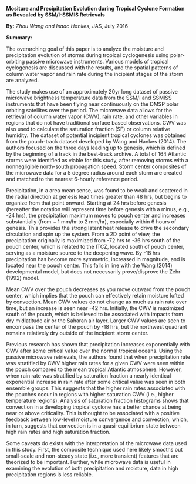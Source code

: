 **Mositure and Precipitation Evolution during Tropical Cyclone Formation as Revealed by SSM/I-SSMIS Retrievals**

**By:** *Zhou Wang and Isaac Hankes*, JAS, July 2016

**Summary:**

The overarching goal of this paper is to analyze the moisture and precipitation evolution of storms during tropical cyclogenesis using polar-orbiting passive microwave instruments. Various models of tropical cyclogenesis are discussed with the results, and the spatial patterns of column water vapor and rain rate during the incipient stages of the storm are analyzed.

The study makes use of an approximately 20yr long dataset of passive microwave brightness temperature data from the SSM/I and SSMISS instruments that have been flying near continuously on the DMSP polar orbiting satellites over the period. The microwave data allows for the retrieval of column water vapor (CWV), rain rate, and other variables in regions that do not have traditional surface based observations. CWV was also used to calculate the saturation fraction (SF) or column relative humidity. The dataset of potential incipient tropical cyclones was obtained from the pouch-track dataset developed by Wang and Hankes (2014). The authors focused on the three days leading up to genesis, which is defined by the beginning of a track in the best-track archive. A total of 164 Atlantic storms were identified as viable for this study, after removing storms with a nonnegligible north-south propagation speed. Storm center composites of the microwave data for a 5 degree radius around each storm are created and matched to the nearest 6-hourly reference period. 

Precipitation, in a area mean sense, was found to be weak and scattered in the radial direction at genesis lead times greater than 48 hrs, but begins to organize from that point onward. Starting at 24 hrs before genesis (hereafter the notation will represent time before genesis with a minus, e.g., -24 hrs), the precipitation maximum moves to pouch center and increases substantially (from ~ 1 mm/hr to 2 mm/hr), especially within 6 hours of genesis. This provides the strong latent heat release to drive the secondary circulation and spin up the system. From a 2D point of view, the precipitation originally is maximized from -72 hrs to -36 hrs south of the pouch center, which is related to the ITCZ, located south of pouch center, serving as a moisture source to the deepening wave. By -18 hrs precipitation has become more symmetric, increased in magnitude, and is located near the pouch center. This falls in line with the Wang (2014) developmental model, but does not necessarily prove/disprove the Zehr (1992) model. 

Mean CWV over the pouch decreases as you move outward from the pouch center, which implies that the pouch can effectively retain moisture lofted by convection. Mean CWV values do not change as much as rain rate over time, but an increase is seen near -42 hrs. Initially, the CWV is maximized south of the pouch, which is believed to be associated with impacts from dry midlatitude air or the Saharan air layer. Larger CWV values are seen to encompass the center of the pouch by -18 hrs, but the northwest quadrant remains relatively dry outside of the incipient storm center. 

Previous research has shown that precipitation increases exponentially with CWV after some critical value over the normal tropical oceans. Using the passive microwave retrievals, the authors found that when precipitation rate was stratified by CWV higher rain rates for a given CWV were seen within the pouch compared to the mean tropical Atlantic atmosphere. However, when rain rate was stratified by saturation fraction a nearly identical exponential increase in rain rate after some critical value was seen in both ensemble groups. This suggests that the higher rain rates associated with the pouches occur in regions with higher saturation CWV (i.e., higher temperature regions). Analysis of saturation fraction histograms shows that convection in a developing tropical cyclone has a better chance at being near or above criticality. This is thought to be associated with a positive feedback between low-level moisture convergence and convection, which, in turn, suggests that convection is in a quasi-equilibrium state between high rain rates and high saturation fraction.

Some caveats do exists with the interpretation of the microwave data used in this study. First, the composite technique used here likely smooths out small-scale and non-steady state (i.e., more transient) features that are theorized to be important. Further, while microwave data is useful in examining the evolution of both precipitation and moisture, data in high precipitation regions is less reliable.
